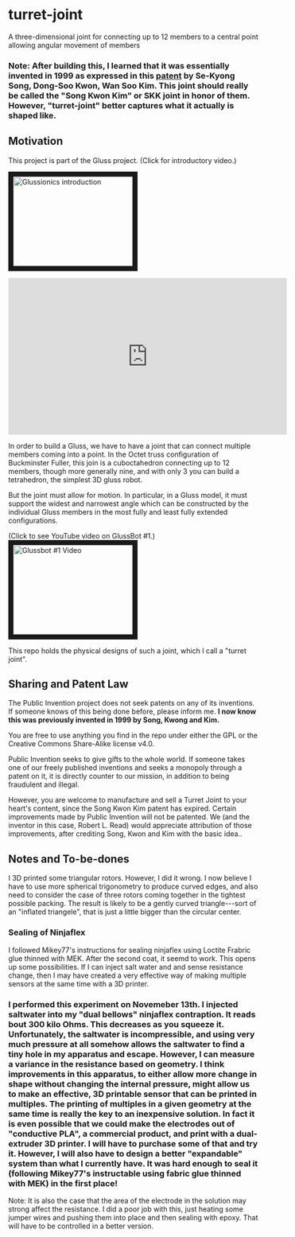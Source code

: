 # turret-joint
A three-dimensional joint for connecting up to 12 members to a central point allowing angular movement of members

### Note: After building this, I learned that it was essentially invented in 1999 as expressed in this [patent](https://patents.google.com/patent/US20010002964A1/en) by Se-Kyong Song, Dong-Soo Kwon, Wan Soo Kim. This joint should really be called the "Song Kwon Kim" or SKK joint in honor of them.  However, "turret-joint" better captures what it actually is shaped like.

## Motivation

This project is part of the Gluss project. (Click for introductory video.)

<a href="http://www.youtube.com/watch?feature=player_embedded&v=cpzPVwBoE_4
" target="_blank"><img src="http://img.youtube.com/vi/cpzPVwBoE_4/0.jpg" 
alt="Glussionics introduction" width="240" height="180" border="10" /></a>

<iframe width="560" height="315" src="https://www.youtube.com/embed/cpzPVwBoE_4?list=PL9nAioXQFlE7_1zlxAb6CpyUpH4s4bhc8" frameborder="0" allowfullscreen></iframe>

In order to build a Gluss, we have to have a joint that can connect multiple members coming into a point.  In the Octet truss
configuration of Buckminster Fuller, this join is a cuboctahedron connecting up to 12 members, though more generally nine, 
and with only 3 you can build a tetrahedron, the simplest 3D gluss robot.

But the joint must allow for motion.  In particular, in a Gluss model, it must support the widest and narrowest angle which 
can be constructed by the individual Gluss members in the most fully and least fully extended configurations.

(Click to see YouTube video on GlussBot #1.)
<a href="http://www.youtube.com/watch?feature=player_embedded&v=SXRqqOAzkWg
" target="_blank"><img src="http://img.youtube.com/vi/SXRqqOAzkWg/0.jpg"
alt="Glussbot #1 Video" width="240" height="180" border="10" /></a>



This repo holds the physical designs of such a joint, which I call a "turret joint".

## Sharing and Patent Law

The Public Invention project does not seek patents on any of its inventions.  
If someone knows of this being done before, please inform me. **I now know this was previously invented in 1999 by Song, Kwong and Kim.**

You are free to use anything you find in the repo under either the GPL or the Creative Commons Share-Alike license v4.0.

Public Invention seeks to give gifts to the whole world. If someone takes one of our freely published inventions and seeks a monopoly through a patent on it, it is directly counter to our mission, in addition to being fraudulent and illegal.

However, you are welcome to manufacture and sell a Turret Joint to your heart's content, since the Song Kwon Kim patent has expired. Certain improvements made by Public Invention will not be patented. We (and the inventor in this case, Robert L. Read) would appreciate attribution of those improvements, after crediting Song, Kwon and Kim with the basic idea..

## Notes and To-be-dones

I 3D printed some triangular rotors. However, I did it wrong.  I now believe I have to use more spherical trigonometry to produce curved edges, and also need to consider the case of three rotors coming together in the tightest possible packing. The result is likely to be a gently curved triangle---sort of an "inflated triangele", that is just a little bigger than the circular center.

### Sealing of Ninjaflex

I followed Mikey77's instructions for sealing ninjaflex using Loctite Frabric glue thinned with MEK. After the second coat, it seemd to work.  This opens up some possibilities. If I can inject salt water and and sense resistance change, then I may have created a very effective way of making multiple sensors at the same time with a 3D printer.

### I performed this experiment on Novemeber 13th.  I injected saltwater into my "dual bellows" ninjaflex contraption.  It reads bout 300 kilo Ohms.  This decreases as you squeeze it.  Unfortunately, the saltwater is incompressible, and using very much pressure at all somehow allows the saltwater to find a tiny hole in my apparatus and escape.  However, I can measure a variance in the resistance based on geometry.  I think improvements in this apparatus, to either allow more change in shape without changing the internal pressure, might allow us to make an effective, 3D printable sensor that can be printed in multiples. The printing of multiples in a given geometry at the same time is really the key to an inexpensive solution.  In fact it is even possible that we could make the electrodes out of "conductive PLA", a commercial product, and print with a dual-extruder 3D printer.  I will have to purchase some of that and try it.  However, I will also have to design a better "expandable" system than what I currently have.  It was hard enough to seal it (following Mikey77's instructable using fabric glue thinned with MEK) in the first place!

Note: It is also the case that the area of the electrode in the solution may strong affect the resistance.  I did a poor job with this, just heating some jumper wires and pushing them into place and then sealing with epoxy.  That will have to be controlled in a better version.


